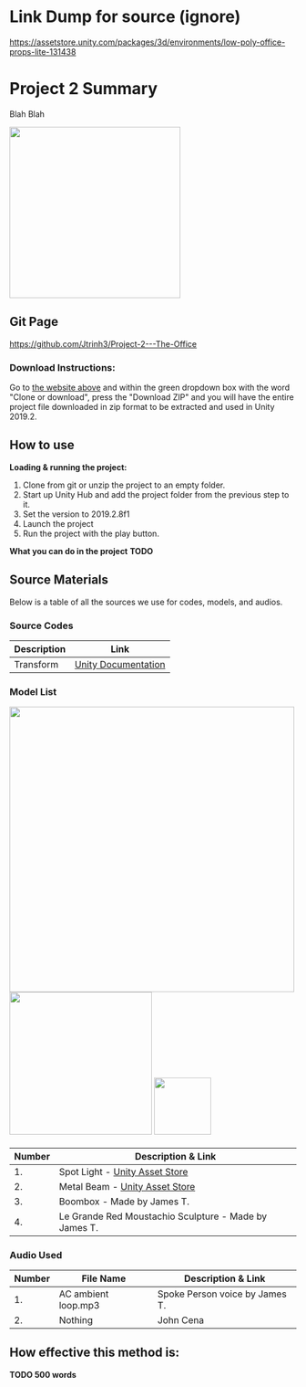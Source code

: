 # Link Dump for source (ignore)
https://assetstore.unity.com/packages/3d/environments/low-poly-office-props-lite-131438

# Project 2 Summary
Blah Blah

<img src="https://fsmedia.imgix.net/dc/36/59/25/4614/4153/b16b/b5e5d0ec1385/yqxqvpuvago31png.png?auto=format%2Ccompress&dpr=2&w=650" width="300">

## Git Page
https://github.com/Jtrinh3/Project-2---The-Office

### Download Instructions:
Go to [the website above](https://github.com/Jtrinh3/Project-2---The-Office/) and within the green dropdown box with the word "Clone or download", press the "Download ZIP" and you will have the entire project file downloaded in zip format to be extracted and used in Unity 2019.2.

## How to use
**Loading & running the project:**
1. Clone from git or unzip the project to an empty folder.
2. Start up Unity Hub and add the project folder from the previous step to it.
3. Set the version to 2019.2.8f1
4. Launch the project
5. Run the project with the play button.

**What you can do in the project**
**TODO**

## Source Materials
Below is a table of all the sources we use for codes, models, and audios.

### Source Codes

| Description  | Link                                                                           |
| ------------ | ------------------------------------------------------------------------------ |
| Transform    | [Unity Documentation](https://docs.unity3d.com/ScriptReference/Transform.html) |

### Model List
<p float="left">
  <img src="https://fsmedia.imgix.net/dc/36/59/25/4614/4153/b16b/b5e5d0ec1385/yqxqvpuvago31png.png?auto=format%2Ccompress&dpr=2&w=650" width="500">
  <img src="https://fsmedia.imgix.net/dc/36/59/25/4614/4153/b16b/b5e5d0ec1385/yqxqvpuvago31png.png?auto=format%2Ccompress&dpr=2&w=650" width="250">
  <img src="https://fsmedia.imgix.net/dc/36/59/25/4614/4153/b16b/b5e5d0ec1385/yqxqvpuvago31png.png?auto=format%2Ccompress&dpr=2&w=650" width="100">
</p>

####

| Number  | Description & Link |
| ------- | ----------------------------------------------------- |
| 1.      | Spot Light - [Unity Asset Store](https://assetstore.unity.com/packages/3d/props/interior/spotlight-and-structure-141453) |
| 2.      | Metal Beam - [Unity Asset Store](https://assetstore.unity.com/packages/3d/props/interior/spotlight-and-structure-141453) |
| 3.      | Boombox - Made by James T. |
| 4.      | Le Grande Red Moustachio Sculpture - Made by James T. |


### Audio Used

| Number  | File Name                          | Description & Link |
| --------| ---------------------------------- | ------------------ |
| 1.      | AC ambient loop.mp3 | Spoke Person voice by James T. | Background ambient noise - [freesound.org](https://freesound.org/people/junkfood2121/sounds/242042/) |
| 2.      | Nothing | John Cena | Potato Salad |

## How effective this method is:
**TODO 500 words**
